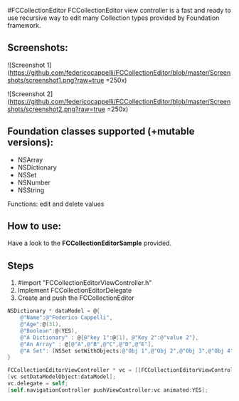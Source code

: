 #FCCollectionEditor
FCCollectionEditor view controller is a fast and ready to use recursive way to edit many Collection types provided by Foundation framework.

## Screenshots:

![Screenshot 1](https://github.com/federicocappelli/FCCollectionEditor/blob/master/Screenshots/screenshot1.png?raw=true =250x)

![Screenshot 2](https://github.com/federicocappelli/FCCollectionEditor/blob/master/Screenshots/screenshot2.png?raw=true =250x)

## Foundation classes supported (+mutable versions):
 * NSArray
 * NSDictionary
 * NSSet
 * NSNumber
 * NSString


Functions: edit and delete values

## How to use:
Have a look to the **FCCollectionEditorSample** provided.

## Steps
 1. #import "FCCollectionEditorViewController.h"
 2. Implement FCCollectionEditorDelegate
 3. Create and push the FCCollectionEditor

```Objective-c
NSDictionary * dataModel = @{
    @"Name":@"Federico Cappelli",
    @"Age":@(31),
    @"Boolean":@(YES),
    @"A Dictionary" : @{@"key 1":@(1), @"Key 2":@"value 2"},
    @"An Array" : @[@"A",@"B",@"C",@"D",@"E"],
    @"A Set": [NSSet setWithObjects:@"Obj 1",@"Obj 2",@"Obj 3",@"Obj 4", nil] ,
}

FCCollectionEditorViewController * vc = [[FCCollectionEditorViewController alloc] init];
[vc setDataModelObject:dataModel];
vc.delegate = self;
[self.navigationController pushViewController:vc animated:YES];
```